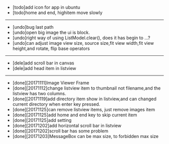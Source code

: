 - [todo]add icon for app in ubuntu
- [todo]home and end, highitem move slowly

---

- [undo]bug last path
- [undo]open big image the ui is block.
- [undo]right way of using ListModel.clear(), does it has begin to ...?
- [undo]can adjust image view size, source size,fit view width,fit view height,and rotate, flip base operators

---

- [dele]add scroll bar in canvas
- [dele]add head item in listview

---

- [done][20171111]Image Viewer Frame
- [done][20171112]change listview item to thumbnail not filename,and the listview has two columns.
- [done][20171119]add directory item show in listview,and can changed current directory when enter key pressed.
- [done][20171125]can remove listview items, just remove images item
- [done][20171125]add home and end key to skip current item
- [done][20171125]add setting
- [done][20171202]add horizontal scroll bar in listview
- [done][20171202]scroll bar has some problem
- [done][20171203]MessageBox can be max size, to forbidden max size
